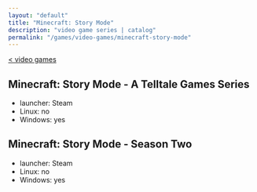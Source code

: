 ```yaml
---
layout: "default"
title: "Minecraft: Story Mode"
description: "video game series | catalog"
permalink: "/games/video-games/minecraft-story-mode"
---
```

[< video games](index.md)

## Minecraft: Story Mode - A Telltale Games Series

- launcher: Steam
- Linux: no
- Windows: yes

## Minecraft: Story Mode - Season Two

- launcher: Steam
- Linux: no
- Windows: yes
